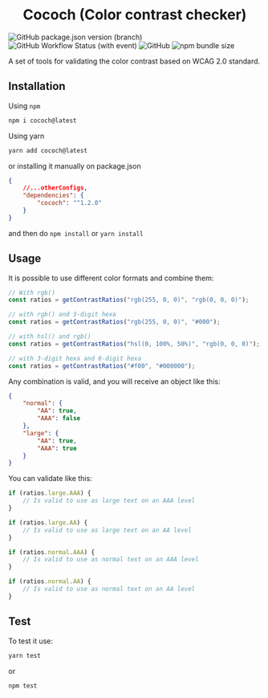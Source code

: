 <h1 align="center">
    Cococh (Color contrast checker)
</h1>

![GitHub package.json version (branch)](https://img.shields.io/github/package-json/v/dallegos/cococh/main?label=version)
![GitHub Workflow Status (with event)](https://img.shields.io/github/actions/workflow/status/dallegos/cococh/main.yml)
![GitHub](https://img.shields.io/github/license/dallegos/cococh)
![npm bundle size](https://img.shields.io/bundlephobia/min/cococh?label=size)

A set of tools for validating the color contrast based on WCAG 2.0 standard.

## Installation

Using `npm`

```bash
npm i cococh@latest
```

Using yarn

```bash
yarn add cococh@latest
```

or installing it manually on package.json

```json
{
    //...otherConfigs,
    "dependencies": {
        "cococh": "^1.2.0"
    }   
}
```

and then do `npm install` or `yarn install`

## Usage

It is possible to use different color formats and combine them:

```js
// With rgb()
const ratios = getContrastRatios("rgb(255, 0, 0)", "rgb(0, 0, 0)");

// with rgb() and 3-digit hexa
const ratios = getContrastRatios("rgb(255, 0, 0)", "#000");

// with hsl() and rgb()
const ratios = getContrastRatios("hsl(0, 100%, 50%)", "rgb(0, 0, 0)");

// with 3-digit hexa and 6-digit hexa
const ratios = getContrastRatios("#f00", "#000000");
```

Any combination is valid, and you will receive an object like this:

```json
{
    "normal": {
        "AA": true,
        "AAA": false
    },
    "large": {
        "AA": true,
        "AAA": true
    }
}
```

You can validate like this:

```js
if (ratios.large.AAA) {
    // Is valid to use as large text on an AAA level
}

if (ratios.large.AA) {
    // Is valid to use as large text on an AA level
}

if (ratios.normal.AAA) {
    // Is valid to use as normal text on an AAA level
}

if (ratios.normal.AA) {
    // Is valid to use as normal text on an AA level
}
```

## Test

To test it use:

```bash
yarn test
```

or

```bash
npm test
```

